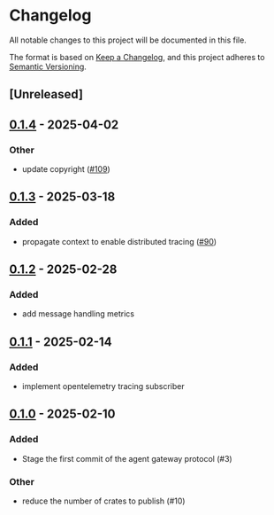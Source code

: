 # Changelog

All notable changes to this project will be documented in this file.

The format is based on [Keep a Changelog](https://keepachangelog.com/en/1.0.0/),
and this project adheres to [Semantic Versioning](https://semver.org/spec/v2.0.0.html).

## [Unreleased]

## [0.1.4](https://github.com/agntcy/agp/compare/agp-tracing-v0.1.3...agp-tracing-v0.1.4) - 2025-04-02

### Other

- update copyright ([#109](https://github.com/agntcy/agp/pull/109))

## [0.1.3](https://github.com/agntcy/agp/compare/agp-tracing-v0.1.2...agp-tracing-v0.1.3) - 2025-03-18

### Added

- propagate context to enable distributed tracing ([#90](https://github.com/agntcy/agp/pull/90))

## [0.1.2](https://github.com/agntcy/agp/compare/agp-tracing-v0.1.1...agp-tracing-v0.1.2) - 2025-02-28

### Added

- add message handling metrics

## [0.1.1](https://github.com/agntcy/agp/compare/agp-tracing-v0.1.0...agp-tracing-v0.1.1) - 2025-02-14

### Added

- implement opentelemetry tracing subscriber

## [0.1.0](https://github.com/agntcy/agp/releases/tag/agp-tracing-v0.1.0) - 2025-02-10

### Added

- Stage the first commit of the agent gateway protocol (#3)

### Other

- reduce the number of crates to publish (#10)
